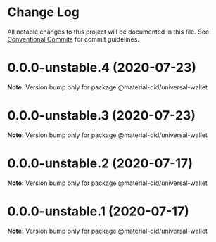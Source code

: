 # Change Log

All notable changes to this project will be documented in this file.
See [Conventional Commits](https://conventionalcommits.org) for commit guidelines.

# 0.0.0-unstable.4 (2020-07-23)

**Note:** Version bump only for package @material-did/universal-wallet





# 0.0.0-unstable.3 (2020-07-23)

**Note:** Version bump only for package @material-did/universal-wallet





# 0.0.0-unstable.2 (2020-07-17)

**Note:** Version bump only for package @material-did/universal-wallet





# 0.0.0-unstable.1 (2020-07-17)

**Note:** Version bump only for package @material-did/universal-wallet
